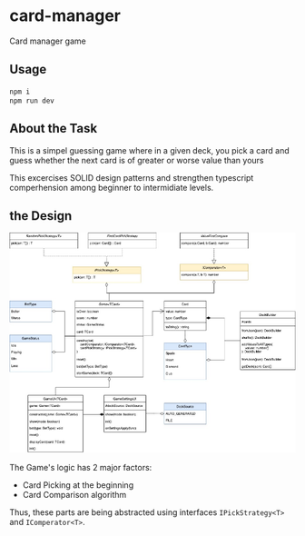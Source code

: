 # card-manager

Card manager game

## Usage

```shell
npm i
npm run dev
```

## About the Task

This is a simpel guessing game where in a given deck,
you pick a card and guess whether the next card is of greater or worse value than yours

This excercises SOLID design patterns and strengthen typescript comperhension among beginner to intermidiate levels.

## the Design

![card game UML](./assets/CardGame.jpg)

The Game's logic has 2 major factors:

- Card Picking at the beginning
- Card Comparison algorithm

Thus, these parts are being abstracted using interfaces `IPickStrategy<T>` and `IComperator<T>`.
